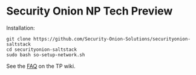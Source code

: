 # Security Onion NP Tech Preview  

Installation:

```
git clone https://github.com/Security-Onion-Solutions/securityonion-saltstack
cd securityonion-saltstack
sudo bash so-setup-network.sh
```

See the [FAQ](https://github.com/Security-Onion-Solutions/securityonion-saltstack/wiki/FAQ) on the TP wiki.
